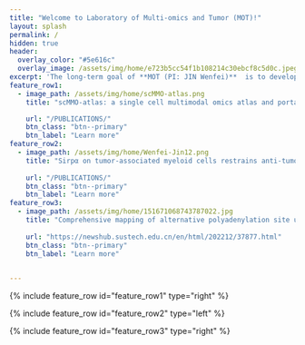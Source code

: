 ```yaml
---
title: "Welcome to Laboratory of Multi-omics and Tumor (MOT)!"
layout: splash
permalink: /
hidden: true
header:
  overlay_color: "#5e616c"
  overlay_image: /assets/img/home/e723b5cc54f1b108214c30ebcf8c5d0c.jpeg
excerpt: 'The long-term goal of **MOT (PI: JIN Wenfei)**  is to develop efficient personalized treatment for cancers based on patients’ genetic background. In the near future, the lab will focus on investigating genetic/epigenetic heterogeneity and micro-evolution of cancer cells using single cell sequencing related technologies.'
feature_row1:
  - image_path: /assets/img/home/scMMO-atlas.png
    title: "scMMO-atlas: a single cell multimodal omics atlas and portal for exploring fine cell heterogeneity and cell dynamics"

    url: "/PUBLICATIONS/"
    btn_class: "btn--primary"
    btn_label: "Learn more"
feature_row2:
  - image_path: /assets/img/home/Wenfei-Jin12.png
    title: "Sirpα on tumor-associated myeloid cells restrains anti-tumor immunity in colorectal cancer independent of its interaction with CD47"
    
    url: "/PUBLICATIONS/"
    btn_class: "btn--primary"
    btn_label: "Learn more"
feature_row3:
  - image_path: /assets/img/home/151671068743787022.jpg
    title: "Comprehensive mapping of alternative polyadenylation site usage and its dynamics at single-cell resolution"
   
    url: "https://newshub.sustech.edu.cn/en/html/202212/37877.html"
    btn_class: "btn--primary"
    btn_label: "Learn more"
    

---
```

{% include feature_row id="feature_row1" type="right" %}

{% include feature_row id="feature_row2" type="left" %}

{% include feature_row id="feature_row3" type="right" %}
